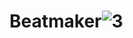 # Beatmaker![3](https://user-images.githubusercontent.com/42487233/167545668-080fcc6a-18e2-4229-a467-18e52e0ccc65.PNG)
